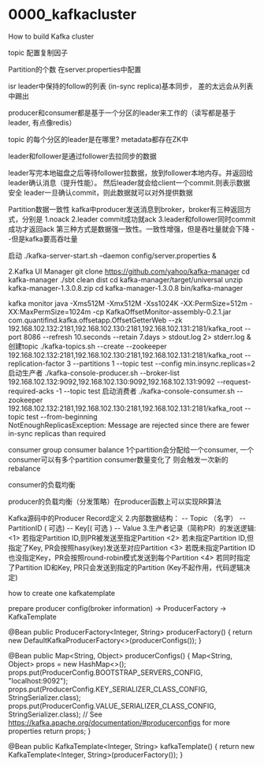 # 0000_kafkacluster


How to build Kafka cluster



topic 配置复制因子

Partition的个数 在server.properties中配置


isr leader中保持的follow的列表 (in-sync replica)基本同步， 差的太远会从列表中踢出

producer和consumer都是基于一个分区的leader来工作的（读写都是基于leader, 有点像redis）

topic 的每个分区的leader是在哪里? metadata都存在ZK中 

leader和follower是通过follower去拉同步的数据


leader写完本地磁盘之后等待follower拉数据，放到follower本地内存。并返回给leader确认消息（提升性能）。 然后leader就会给client一个commit.则表示数据安全
leader一旦确认commit，则此数据就可以对外提供数据


Partition数据一致性
kafka中producer发送消息到broker，broker有三种返回方式，分别是
1.noack
2.leader commit成功就ack
3.leader和follower同时commit成功才返回ack
第三种方式是数据强一致性。一致性增强，但是吞吐量就会下降  --但是kafka要高吞吐量



启动
./kafka-server-start.sh –daemon config/server.properties & 


2.Kafka UI Manager
git clone https://github.com/yahoo/kafka-manager
cd kafka-manager 
./sbt clean dist
cd  kafka-manager/target/universal
unzip kafka-manager-1.3.0.8.zip 
cd kafka-manager-1.3.0.8
bin/kafka-manager

kafka monitor
java -Xms512M -Xmx512M -Xss1024K -XX:PermSize=512m -XX:MaxPermSize=1024m -cp KafkaOffsetMonitor-assembly-0.2.1.jar com.quantifind.kafka.offsetapp.OffsetGetterWeb --zk 192.168.102.132:2181,192.168.102.130:2181,192.168.102.131:2181/kafka_root --port 8086 --refresh 10.seconds --retain 7.days > stdout.log 2> stderr.log &
创建topic
./kafka-topics.sh --create --zookeeper 192.168.102.132:2181,192.168.102.130:2181,192.168.102.131:2181/kafka_root --replication-factor 3 --partitions 1 --topic test --config min.insync.replicas=2
启动生产者
./kafka-console-producer.sh --broker-list 192.168.102.132:9092,192.168.102.130:9092,192.168.102.131:9092 --request-required-acks -1 --topic test
启动消费者
./kafka-console-consumer.sh --zookeeper 192.168.102.132:2181,192.168.102.130:2181,192.168.102.131:2181/kafka_root --topic test --from-beginning  
NotEnoughReplicasException: Message are rejected since there are fewer in-sync replicas than required


consumer group
consumer balance
1个partition会分配给一个consumer, 一个consumer可以有多个partition
consumer数量变化了 则会触发一次新的rebalance


consumer的负载均衡

producer的负载均衡（分发策略）在producer函数上可以实现RR算法


Kafka源码中的Producer Record定义
2.内部数据结构：
-- Topic （名字）
-- PartitionID ( 可选)
-- Key[( 可选 )
-- Value
3.生产者记录（简称PR）的发送逻辑:
<1> 若指定Partition ID,则PR被发送至指定Partition
<2> 若未指定Partition ID,但指定了Key, PR会按照hasy(key)发送至对应Partition
<3> 若既未指定Partition ID也没指定Key，PR会按照round-robin模式发送到每个Partition
<4> 若同时指定了Partition ID和Key, PR只会发送到指定的Partition (Key不起作用，代码逻辑决定)




how to create one kafkatemplate

prepare producer config(broker information) -> ProducerFactory -> KafkaTemplate

@Bean
public ProducerFactory<Integer, String> producerFactory() {
    return new DefaultKafkaProducerFactory<>(producerConfigs());
}

@Bean
public Map<String, Object> producerConfigs() {
    Map<String, Object> props = new HashMap<>();
    props.put(ProducerConfig.BOOTSTRAP_SERVERS_CONFIG, "localhost:9092");
    props.put(ProducerConfig.KEY_SERIALIZER_CLASS_CONFIG, StringSerializer.class);
    props.put(ProducerConfig.VALUE_SERIALIZER_CLASS_CONFIG, StringSerializer.class);
    // See https://kafka.apache.org/documentation/#producerconfigs for more properties
    return props;
}

@Bean
public KafkaTemplate<Integer, String> kafkaTemplate() {
    return new KafkaTemplate<Integer, String>(producerFactory());
}
